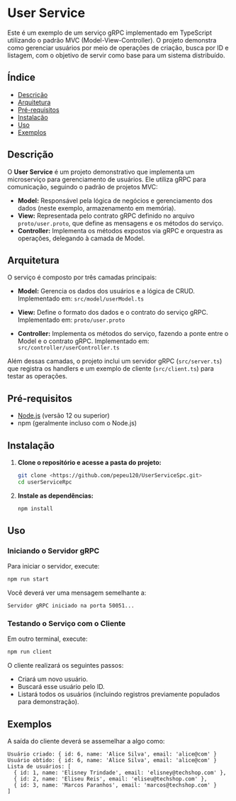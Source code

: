 # User Service

Este é um exemplo de um serviço gRPC implementado em TypeScript utilizando o padrão MVC (Model-View-Controller). O projeto demonstra como gerenciar usuários por meio de operações de criação, busca por ID e listagem, com o objetivo de servir como base para um sistema distribuído.

## Índice

- [Descrição](#descrição)
- [Arquitetura](#arquitetura)
- [Pré-requisitos](#pré-requisitos)
- [Instalação](#instalação)
- [Uso](#uso)
- [Exemplos](#exemplos)


## Descrição

O **User Service** é um projeto demonstrativo que implementa um microserviço para gerenciamento de usuários. Ele utiliza gRPC para comunicação, seguindo o padrão de projetos MVC:

- **Model:** Responsável pela lógica de negócios e gerenciamento dos dados (neste exemplo, armazenamento em memória).
- **View:** Representada pelo contrato gRPC definido no arquivo `proto/user.proto`, que define as mensagens e os métodos do serviço.
- **Controller:** Implementa os métodos expostos via gRPC e orquestra as operações, delegando à camada de Model.

## Arquitetura

O serviço é composto por três camadas principais:

- **Model:** Gerencia os dados dos usuários e a lógica de CRUD.
  Implementado em: `src/model/userModel.ts`

- **View:** Define o formato dos dados e o contrato do serviço gRPC.
  Implementado em: `proto/user.proto`

- **Controller:** Implementa os métodos do serviço, fazendo a ponte entre o Model e o contrato gRPC.
  Implementado em: `src/controller/userController.ts`

Além dessas camadas, o projeto inclui um servidor gRPC (`src/server.ts`) que registra os handlers e um exemplo de cliente (`src/client.ts`) para testar as operações.


## Pré-requisitos

- [Node.js](https://nodejs.org/) (versão 12 ou superior)
- npm (geralmente incluso com o Node.js)

## Instalação

1. **Clone o repositório e acesse a pasta do projeto:**

   ```bash
   git clone <https://github.com/pepeu120/UserServiceSpc.git>
   cd userServiceRpc
   ```

2. **Instale as dependências:**

   ```bash
   npm install
   ```

## Uso

### Iniciando o Servidor gRPC

Para iniciar o servidor, execute:

```bash
npm run start
```

Você deverá ver uma mensagem semelhante a:

```
Servidor gRPC iniciado na porta 50051...
```

### Testando o Serviço com o Cliente

Em outro terminal, execute:

```bash
npm run client
```

O cliente realizará os seguintes passos:
- Criará um novo usuário.
- Buscará esse usuário pelo ID.
- Listará todos os usuários (incluindo registros previamente populados para demonstração).

## Exemplos

A saída do cliente deverá se assemelhar a algo como:

```
Usuário criado: { id: 6, name: 'Alice Silva', email: 'alice@com' }
Usuário obtido: { id: 6, name: 'Alice Silva', email: 'alice@com' }
Lista de usuários: [
  { id: 1, name: 'Elisney Trindade', email: 'elisney@techshop.com' },
  { id: 2, name: 'Eliseu Reis', email: 'eliseu@techshop.com' },
  { id: 3, name: 'Marcos Paranhos', email: 'marcos@techshop.com' }
]
```

